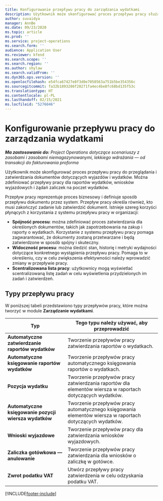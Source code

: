 ```yaml
---
title: Konfigurowanie przepływu pracy do zarządzania wydatkami
description: Użytkownik może skonfigurować proces przepływu pracy służący do przeglądania i zatwierdzania dokumentów dotyczących wyjazdów i wydatków.
author: suvaidya
manager: AnnBe
ms.date: 09/23/2020
ms.topic: article
ms.prod: ''
ms.service: project-operations
ms.search.form: ''
audience: Application User
ms.reviewer: kfend
ms.search.scope: ''
ms.search.region: ''
ms.author: shylaw
ms.search.validFrom: ''
ms.dyn365.ops.version: ''
ms.openlocfilehash: e54fca67427e8f3d0e7050563a751b5be354356c
ms.sourcegitcommit: fa32b1893286f20271fa4ec4be8fc68bd135f53c
ms.translationtype: HT
ms.contentlocale: pl-PL
ms.lasthandoff: 02/15/2021
ms.locfileid: "5276046"
---
```

# <a name="set-up-workflows-for-expense-management"></a>Konfigurowanie przepływu pracy do zarządzania wydatkami

_**Ma zastosowanie do:** Project Operations dotyczące scenariuszy z zasobami i zasobami niemagazynowanymi, lekkiego wdrażania — od transakcji do fakturowania proforma_

Użytkownik może skonfigurować proces przepływu pracy do przeglądania i zatwierdzania dokumentów dotyczących wyjazdów i wydatków. Można zdefiniować przepływy pracy dla raportów wydatków, wniosków wyjazdowych i żądań zaliczek na poczet wydatków.

Przepływ pracy reprezentuje proces biznesowy i definiuje sposób przepływu dokumentu przez system. Przepływ pracy określa również, kto musi zakończyć zadanie lub zatwierdzić dokument. Istnieje szereg korzyści płynących z korzystania z systemu przepływu pracy w organizacji:

- **Spójność procesu**: można zdefiniować proces zatwierdzania dla określonych dokumentów, takich jak zapotrzebowania na zakup i raporty o wydatkach. Korzystanie z systemu przepływu pracy pomaga zagwarantować, że dokumenty zostaną przetwarzane i będą zatwierdzone w sposób spójny i skuteczny.
- **Widoczność procesu**: można śledzić stan, historię i metryki wydajności dotyczące konkretnego wystąpienia przepływu pracy. Pomaga to w określeniu, czy w celu zwiększenia efektywności należy wprowadzić zmiany w przepływie pracy.
- **Scentralizowana lista pracy**: użytkownicy mogą wyświetlać scentralizowaną listę zadań w celu wyświetlenia przydzielonych im zadań i zatwierdzeń. 

## <a name="workflow-types"></a>Typy przepływu pracy

W poniższej tabeli przedstawiono typy przepływów pracy, które można tworzyć w module **Zarządzanie wydatkami**.


|              <strong>Typ</strong>              |                   <strong>Tego typu należy używać, aby przeprowadzić</strong>                   |
|-------------------------------------------------|-----------------------------------------------------------------------|
|   <strong>Automatyczne zatwierdzanie raportów wydatków</strong> |            Tworzenie przepływów pracy zatwierdzania raportów o wydatkach.             |
|  <strong>Automatyczne księgowanie raportów wydatków</strong>   |        Tworzenie przepływów pracy automatycznego księgowania raportów o wydatkach.        |
|       <strong>Pozycja wydatku</strong>        |     Tworzenie przepływów pracy zatwierdzania raportów dla elementów wiersza w raportach dotyczących wydatków.      |
| <strong>Automatyczne księgowanie pozycji wiersza wydatków</strong> | Tworzenie przepływów pracy automatycznego księgowania elementów wiersza w raportach dotyczących wydatków. |
|       <strong>Wnioski wyjazdowe</strong>       |          Tworzenie przepływów pracy dla zatwierdzania wniosków wyjazdowych.           |
|      <strong>Zaliczka gotówkowa — anulowanie</strong>      |         Tworzenie przepływów pracy zatwierdzania dla wniosków o zaliczkę w gotówce.          |
|        <strong>Zwrot podatku VAT</strong>        | Utwórz przepływy pracy zatwierdzenia w celu odzyskania podatku VAT.  |


[!INCLUDE[footer-include](../includes/footer-banner.md)]